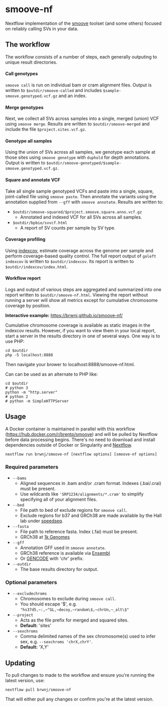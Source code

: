 # smoove-nf

Nextflow implementation of the [smoove](https://github.com/brentp/smoove) toolset (and some others) focused on reliably calling SVs in your data.

## The workflow

The workflow consists of a number of steps, each generally outputing to unique result directories.

#### Call genotypes

`smoove call` is run on individual bam or cram alignment files. Output is written to `$outdir/smoove-called` and includes `$sample-smoove.genotyped.vcf.gz` and an index.

#### Merge genotypes

Next, we collect all SVs across samples into a single, merged (union) VCF using `smoove merge`. Results are written to `$outdir/smoove-merged` and include the file `$project.sites.vcf.gz`.

#### Genotype all samples

Using the union of SVs across all samples, we genotype each sample at those sites using `smoove genotype` with `duphold` for depth annotations. Output is written to `$outdir/smoove-genotyped/$sample-smoove.genotyped.vcf.gz`.

#### Square and annotate VCF

Take all single sample genotyped VCFs and paste into a single, square, joint-called file using `smoove paste`. Then annotate the variants using the annotation supplied from `--gff` with `smoove annotate`. Results are written to:

+ `$outdir/smoove-squared/$project.smoove.square.anno.vcf.gz`
	+ Annotated and indexed VCF for all SVs across all samples.
+ `$outdir/bpbio/svvcf.html`
	+ A report of SV counts per sample by SV type.

#### Coverage profiling

Using [indexcov](https://github.com/brentp/goleft/tree/master/indexcov), estimate coverage across the genome per sample and perform coverage-based quality control. The full report output of `goleft indexcov` is written to `$outdir/indexcov`. Its report is written to `$outdir/indexcov/index.html`.

#### Workflow report

Logs and output of various steps are aggregated and summarized into one report written to `$outdir/smoove-nf.html`. Viewing the report without running a server will show all metrics except for cumulative chromosome coverage by position.

**Interactive example:** https://brwnj.github.io/smoove-nf/

Cumulative chromosome coverage is available as static images in the indexcov results. However, if you want to view them in your local report, start a server in the results directory in one of several ways. One way is to use PHP:

```
cd $outdir
php -S localhost:8888
```

Then navigate your brower to localhost:8888/smoove-nf.html.

Can can be used as an alternate to PHP like:

```
cd $outdir
# python 3
python -m "http.server"
# python 2
# python -m SimpleHTTPServer
```

## Usage

A Docker container is maintained in parallel with this workflow (https://hub.docker.com/r/brentp/smoove) and will be pulled by Nextflow before data processing begins. There's no need to download and install dependencies outside of Docker or Singularity and [Nextflow](https://www.nextflow.io/).

```
nextflow run brwnj/smoove-nf [nextflow options] [smoove-nf options]
```

### Required parameters

+ `--bams`
	+ Aligned sequences in .bam and/or .cram format. Indexes (.bai/.crai) must be
present.
	+ Use wildcards like `'SRP1234/alignments/*.cram'` to simplify specifying all of your alignment files.
+ `--bed`
	+ File path to bed of exclude regions for `smoove call`.
	+ Exclude regions for b37 and GRCh38 are made available by the Hall lab under [speedseq](https://github.com/hall-lab/speedseq/tree/master/annotations).
+ `--fasta`
	+ File path to reference fasta. Index (.fai) must be present.
	+ GRCh38 at [1k Genomes](ftp://ftp-trace.ncbi.nih.gov/1000genomes/ftp/technical/reference/GRCh38_reference_genome)
+ `--gff`
	+ Annotation GFF used in `smoove annotate`.
	+ GRCh38 reference is available via [Ensembl](ftp://ftp.ensembl.org/pub/release-95/gff3/homo_sapiens/Homo_sapiens.GRCh38.95.chr.gff3.gz)
	+ Or [GENCODE](ftp://ftp.ebi.ac.uk/pub/databases/gencode/Gencode_human/release_29/gencode.v29.annotation.gff3.gz) with 'chr' prefix.
+ `--outdir`
	+ The base results directory for output.

### Optional parameters

+ `--excludechroms`
	+ Chromosomes to exclude during `smoove call`.
	+ You should escape '$', e.g. `"hs37d5,~:,~^GL,~decoy,~random\$,~chrUn,~_alt\$"`
+ `--project`
	+ Acts as the file prefix for merged and squared sites.
	+ **Default:** 'sites'
+ `--sexchroms`
	+ Comma delimited names of the sex chromosome(s) used to infer sex, e.g. `--sexchroms 'chrX,chrY'`.
	+ **Default:** 'X,Y'

## Updating

To pull changes to made to the workflow and ensure you're running the latest version, use:

```
nextflow pull brwnj/smoove-nf
```

That will either pull any changes or confirm you're at the latest version.
